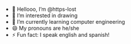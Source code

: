 - 👋 Hellooo, I’m @https-lost
- 👀 I’m interested in drawing
- 🌱 I’m currently learning computer engineering
- 😄 My pronouns are he/she
- ⚡ Fun fact: I speak english and spanish!
